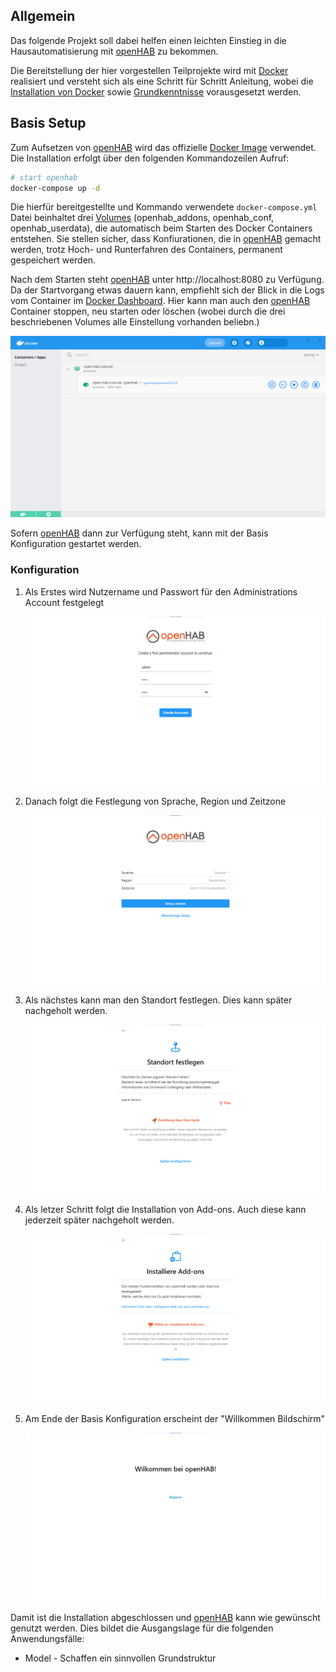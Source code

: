## Allgemein

Das folgende Projekt soll dabei helfen einen leichten Einstieg in die Hausautomatisierung mit [openHAB](https://www.openhab.org/) zu bekommen.

Die Bereitstellung der hier vorgestellen Teilprojekte wird mit [Docker](https://www.docker.com/) realisiert und versteht sich als eine Schritt für Schritt Anleitung, wobei die [Installation von Docker](https://docs.docker.com/get-docker/) sowie [Grundkenntnisse](https://docs.docker.com/get-started/) vorausgesetzt werden.

## Basis Setup

Zum Aufsetzen von [openHAB](https://www.openhab.org/) wird das offizielle [Docker Image](https://hub.docker.com/r/openhab/openhab/) verwendet. Die Installation erfolgt über den folgenden Kommandozeilen Aufruf:

```bash
# start openhab
docker-compose up -d
```

Die hierfür bereitgestellte und Kommando verwendete `docker-compose.yml` Datei beinhaltet drei [Volumes](https://docs.docker.com/storage/volumes/) (openhab_addons, openhab_conf, openhab_userdata), die automatisch beim Starten des Docker Containers entstehen. Sie stellen sicher, dass Konfiurationen, die in [openHAB](https://www.openhab.org/) gemacht werden, trotz Hoch- und Runterfahren des Containers, permanent gespeichert werden.

Nach dem Starten steht [openHAB](https://www.openhab.org/) unter http://localhost:8080 zu Verfügung. Da der Startvorgang etwas dauern kann, empfiehlt sich der Blick in die Logs vom Container im [Docker Dashboard](https://docs.docker.com/desktop/dashboard/). Hier kann man auch den [openHAB](https://www.openhab.org/) Container stoppen, neu starten oder löschen (wobei durch die drei beschriebenen Volumes alle Einstellung vorhanden beliebn.)

![Docker Dashboard](/images/docker-dashboard.png)

Sofern [openHAB](https://www.openhab.org/) dann zur Verfügung steht, kann mit der Basis Konfiguration gestartet werden.

### Konfiguration

1. Als Erstes wird Nutzername und Passwort für den Administrations Account festgelegt

   ![Administrations Account festlegen](/images/open-hab-admin-account.png)

2. Danach folgt die Festlegung von Sprache, Region und Zeitzone

   ![Sprache, Region und Zeitzone festlegen](/images/open-hab-region-settings.png)

3. Als nächstes kann man den Standort festlegen. Dies kann später nachgeholt werden.

   ![Standort festlegen](/images/open-hab-location-settings.png)

4. Als letzer Schritt folgt die Installation von Add-ons. Auch diese kann jederzeit später nachgeholt werden. 

   ![Installation Add-ons](/images/open-hab-add-ons.png)

5. Am Ende der Basis Konfiguration erscheint der "Willkommen Bildschirm"

    ![Willkommen](/images/open-hab-welcome.png)

Damit ist die Installation abgeschlossen und [openHAB](https://www.openhab.org/) kann wie gewünscht genutzt werden. Dies bildet die Ausgangslage für die folgenden Anwendungsfälle:

* Model - Schaffen ein sinnvollen Grundstruktur




